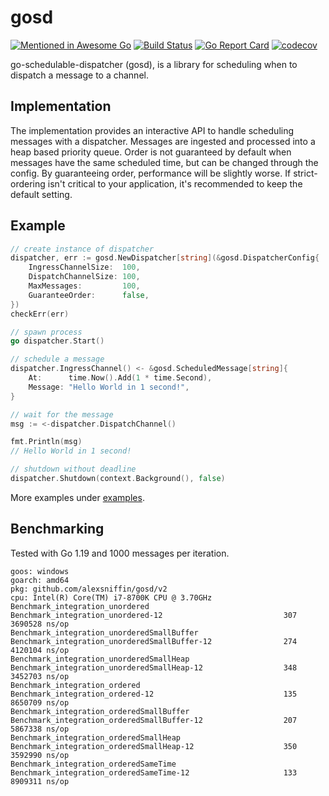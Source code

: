 # gosd
[![Mentioned in Awesome Go](https://awesome.re/mentioned-badge.svg)](https://github.com/avelino/awesome-go)
[![Build Status](https://travis-ci.com/alexsniffin/gosd.svg?branch=master)](https://travis-ci.com/alexsniffin/gosd)
[![Go Report Card](https://goreportcard.com/badge/github.com/alexsniffin/gosd)](https://goreportcard.com/report/github.com/alexsniffin/gosd)
[![codecov](https://codecov.io/gh/alexsniffin/gosd/branch/master/graph/badge.svg)](https://codecov.io/gh/alexsniffin/gosd)

go-schedulable-dispatcher (gosd), is a library for scheduling when to dispatch a message to a channel.

## Implementation
The implementation provides an interactive API to handle scheduling messages with a dispatcher. Messages are ingested and processed into a heap based priority queue. Order is not guaranteed by default when messages have the same scheduled time, but can be changed through the config. By guaranteeing order, performance will be slightly worse. If strict-ordering isn't critical to your application, it's recommended to keep the default setting.

## Example
```go
// create instance of dispatcher
dispatcher, err := gosd.NewDispatcher[string](&gosd.DispatcherConfig{
    IngressChannelSize:  100,
    DispatchChannelSize: 100,
    MaxMessages:         100,
    GuaranteeOrder:      false,
})
checkErr(err)

// spawn process
go dispatcher.Start()

// schedule a message
dispatcher.IngressChannel() <- &gosd.ScheduledMessage[string]{
    At:      time.Now().Add(1 * time.Second),
    Message: "Hello World in 1 second!",
}

// wait for the message
msg := <-dispatcher.DispatchChannel()

fmt.Println(msg)
// Hello World in 1 second!

// shutdown without deadline
dispatcher.Shutdown(context.Background(), false)
```

More examples under [examples](examples).

## Benchmarking
Tested with Go 1.19 and 1000 messages per iteration.
```
goos: windows
goarch: amd64
pkg: github.com/alexsniffin/gosd/v2
cpu: Intel(R) Core(TM) i7-8700K CPU @ 3.70GHz
Benchmark_integration_unordered
Benchmark_integration_unordered-12                           307           3690528 ns/op
Benchmark_integration_unorderedSmallBuffer
Benchmark_integration_unorderedSmallBuffer-12                274           4120104 ns/op
Benchmark_integration_unorderedSmallHeap
Benchmark_integration_unorderedSmallHeap-12                  348           3452703 ns/op
Benchmark_integration_ordered
Benchmark_integration_ordered-12                             135           8650709 ns/op
Benchmark_integration_orderedSmallBuffer
Benchmark_integration_orderedSmallBuffer-12                  207           5867338 ns/op
Benchmark_integration_orderedSmallHeap
Benchmark_integration_orderedSmallHeap-12                    350           3592990 ns/op
Benchmark_integration_orderedSameTime
Benchmark_integration_orderedSameTime-12                     133           8909311 ns/op
```
